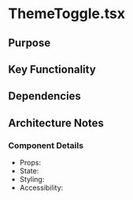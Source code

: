 # ThemeToggle.tsx

## Purpose

## Key Functionality

## Dependencies

## Architecture Notes

### Component Details
- Props: 
- State: 
- Styling: 
- Accessibility: 
